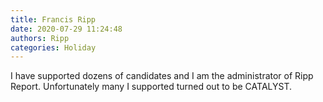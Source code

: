 ```yaml
---
title: Francis Ripp
date: 2020-07-29 11:24:48
authors: Ripp
categories: Holiday
---
```


 I have supported dozens of candidates and I am the administrator of Ripp Report. Unfortunately many I supported turned out to be CATALYST.